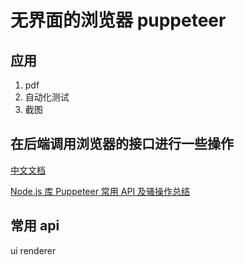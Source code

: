 # 无界面的浏览器 puppeteer

## 应用

1. pdf
2. 自动化测试
3. 截图

## 在后端调用浏览器的接口进行一些操作

[中文文档](https://www.kancloud.cn/luponu/puppeteer/870133)

[Node.js 库 Puppeteer 常用 API 及骚操作总结](https://juejin.cn/post/6844903997845962759)

## 常用 api

ui renderer
